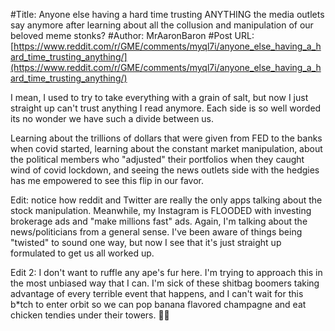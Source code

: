 #Title: Anyone else having a hard time trusting ANYTHING the media outlets say anymore after learning about all the collusion and manipulation of our beloved meme stonks?
#Author: MrAaronBaron
#Post URL: [https://www.reddit.com/r/GME/comments/myql7i/anyone_else_having_a_hard_time_trusting_anything/](https://www.reddit.com/r/GME/comments/myql7i/anyone_else_having_a_hard_time_trusting_anything/)


I mean, I used to try to take everything with a grain of salt, but now I just straight up can't trust anything I read anymore. Each side is so well worded its no wonder we have such a divide between us.

Learning about the trillions of dollars that were given from FED to the banks when covid started, learning about the constant market manipulation, about the political members who "adjusted" their portfolios when they caught wind of covid lockdown, and seeing the news outlets side with the hedgies has me empowered to see this flip in our favor.

Edit: notice how reddit and Twitter are really the only apps talking about the stock manipulation. Meanwhile, my Instagram is FLOODED with investing brokerage ads and "make millions fast" ads. Again, I'm talking about the news/politicians from a general sense. I've been aware of things being "twisted" to sound one way, but now I see that it's just straight up formulated to get us all worked up.

Edit 2: I don't want to ruffle any ape's fur here. I'm trying to approach this in the most unbiased way that I can. I'm sick of these shitbag boomers taking advantage of every terrible event that happens, and I can't wait for this b*tch to enter orbit so we can pop banana flavored champagne and eat chicken tendies under their towers. 🚀🍌